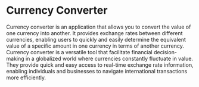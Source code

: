 # Currency Converter
Currency converter is an application that allows you to convert the value of one currency into another. It provides exchange rates between different currencies, enabling users to quickly and easily determine the equivalent value of a specific amount in one currency in terms of another currency. Currency converter is a versatile tool that facilitate financial decision-making in a globalized world where currencies constantly fluctuate in value. They provide quick and easy access to real-time exchange rate information, enabling individuals and businesses to navigate international transactions more efficiently.
